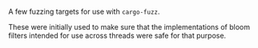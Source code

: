 A few fuzzing targets for use with `cargo-fuzz`.

These were initially used to make sure that the implementations of bloom filters
intended for use across threads were safe for that purpose.
